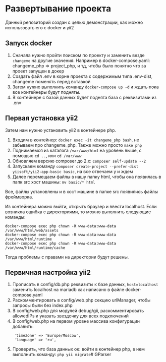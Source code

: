 # Развертывание проекта


Данный репозиторий создан с целью демонстрации, как можно использовать его с docker и yii2


Запуск docker
---
1. Сначала нужно пройти поиском по проекту и заменить везде ``changeme`` на другие значения.
Например в docker-compose.yaml: changeme_php => project_php, и тд, чтобы было понятно что за проект запущен в докер
2. Создать файл .env в корне проекта с содержимым типа .env-dist, changeme поменять перед вставкой
3. Затем нужно выполнить команду ``docker-compose up -d`` и ждать пока все контейнеры будут подняты. 
4. В контейнере с базой данных будет поднята база с реквизитами из .env

Первая установка yii2
---

Затем нам нужно установить yii2 в контейнере php.

1. Входим в контейнер:
``docker exec -it changeme_php bash``, не забываем про changeme_php. Также можно просто ``make php``
2. Поднимаемся из каталога ``/var/www/html`` на уровень выше, с помощью ``cd ..``, или ``cd /var/www``
3. Обновляем версию composer до 2.x: ``composer self-update --2`` 
4. Запускаем команду ```composer create-project --prefer-dist yiisoft/yii2-app-basic basic```, на все отвечаем y и ждем
5. Далее перемещаем файлы в нашу папку html, чтобы она появилась в папк src хост машины: ``mv basic/* html``

Все, файлы установлены и в хост машине в папке src появились файлы фреймворка.

Из контейнера можно выйти, открыть браузер и ввести localhost. Если возникла ошибка с директориями, то можно выполнить следующие команды:
```
docker-compose exec php chown -R www-data:www-data /var/www/html/web/assets
docker-compose exec php chown -R www-data:www-data /var/www/html/runtime
docker-compose exec php chown -R www-data:www-data /var/www/html/runtime/cache
```

Тогда проблемы с правами на директории будут решены.

Первичная настройка yii2
---
1. Прописать в config/db.php реквизиты к базе данных, ``host=localhost`` заменить localhost на mariadb как написано в файле docker-compose.yaml
2. Раскомментировать в config/web.php секцию urlManager, чтобы запросы были без index.php
3. В config/web.php для модулей debug/gii, раскомментировать allowedIPs и указать звездочку для всех подключений
4. В config/web.php на первом уровне массива конфигурации добавить:
```
    'timeZone' => 'Europe/Moscow',
    'language' => 'ru',
```
5. Проверить, что база данных ок: войти в контейнер php, в нем выполнить команду: ``php yii migrate``# GParser

